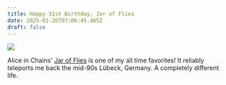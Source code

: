```yaml
---
title: Happy 31st Birthday, Jar of Flies
date: 2025-01-26T07:06:45.465Z
draft: false
---
```

![](img/alice-in-chains-jar-of-flies-1.jpg)

Alice in Chains' [Jar of Flies](https://en.wikipedia.org/wiki/Jar_of_Flies) is one of my all time favorites! It reliably teleports me back the mid-90s Lübeck, Germany. A completely different life.

